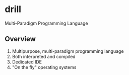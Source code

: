 # drill
Multi-Paradigm Programming Language

## Overview
1. Multipurpose, multi-paradigm programming language
2. Both interpreted and compiled
3. Dedicated IDE
4. "On the fly" operating systems